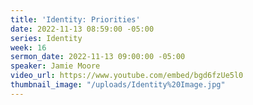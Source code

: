 ```yaml
---
title: 'Identity: Priorities'
date: 2022-11-13 08:59:00 -05:00
series: Identity
week: 16
sermon_date: 2022-11-13 09:00:00 -05:00
speaker: Jamie Moore
video_url: https://www.youtube.com/embed/bgd6fzUe5l0
thumbnail_image: "/uploads/Identity%20Image.jpg"
---
```


